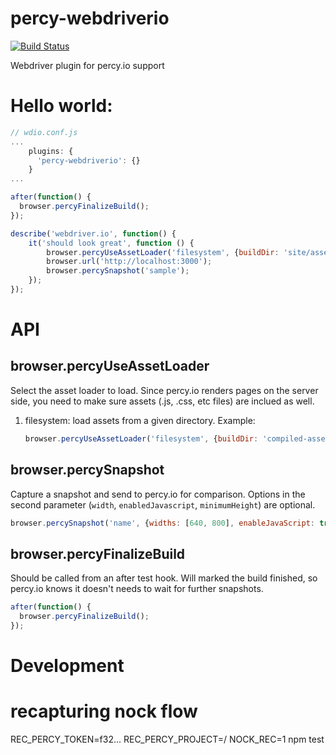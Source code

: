 # percy-webdriverio

[![Build Status](https://travis-ci.org/percy/percy-webdriverio.svg?branch=master)](https://travis-ci.org/percy/percy-webdriverio)

Webdriver plugin for percy.io support

# Hello world:

```js
// wdio.conf.js
...
    plugins: {
      'percy-webdriverio': {}
    }
...    
```

```js
after(function() {
  browser.percyFinalizeBuild();
});

describe('webdriver.io', function() {
    it('should look great', function () {
        browser.percyUseAssetLoader('filesystem', {buildDir: 'site/assets', mountPath:'/assets' });
        browser.url('http://localhost:3000');
        browser.percySnapshot('sample');
    });
});
```

# API

## browser.percyUseAssetLoader

Select the asset loader to load.
Since percy.io renders pages on the server side, you need to make sure assets (.js, .css, etc files) are inclued as well.

1. filesystem:
   load assets from a given directory. Example:

   ```js
   browser.percyUseAssetLoader('filesystem', {buildDir: 'compiled-assets-dir'});
   ```

## browser.percySnapshot

Capture a snapshot and send to percy.io for comparison. Options in the second parameter (`width`, `enabledJavascript`, `minimumHeight`) are optional.

  ```js
  browser.percySnapshot('name', {widths: [640, 800], enableJavaScript: true, minimumHeight: 400})
  ```

## browser.percyFinalizeBuild

Should be called from an after test hook. Will marked the build finished, so percy.io knows it doesn't needs to wait for further snapshots.


  ```js
  after(function() {
    browser.percyFinalizeBuild();
  });
  ```

# Development

# recapturing nock flow

REC_PERCY_TOKEN=f32... REC_PERCY_PROJECT=<org>/<proj> NOCK_REC=1 npm test
